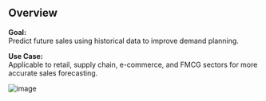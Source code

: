 ## Overview

**Goal:**  
Predict future sales using historical data to improve demand planning.

**Use Case:**  
Applicable to retail, supply chain, e-commerce, and FMCG sectors for more accurate sales forecasting.


![image](https://github.com/user-attachments/assets/882c4df5-7841-480b-a86a-06e8f54effb1)
